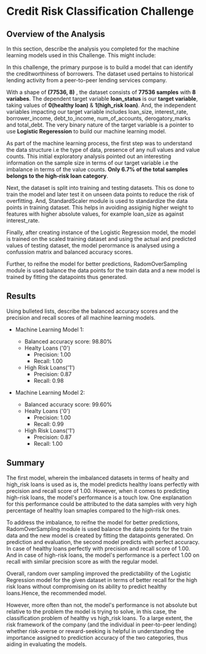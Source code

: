 # **Credit Risk Classification Challenge**

## Overview of the Analysis

In this section, describe the analysis you completed for the machine learning models used in this Challenge. This might include:

In this challenge, the primary purpose is to build a model that can identify the creditworthiness of borrowers. The dataset used pertains to historical lending activity from a peer-to-peer lending services company. 

With a shape of **(77536, 8)** , the dataset consists of **77536 samples** with **8 variabes**. The dependent target variable **loan_status** is our **target variable**, taking values of **0(healthy loan)** & **1(high_risk loan)**. And, the independent variables impacting our target variable includes loan_size, interest_rate, borrower_income, debt_to_income, num_of_accounts, derogatory_marks and total_debt. The very binary nature of the target variable is a pointer to use **Logistic Regeression** to build our machine learning model.

As part of the machine learning process, the first step was to understand the data structure i.e the type of data, presence of any null values and value counts. This initial exploratory analysis pointed out an interesting information on the sample size in terms of our target variable i.e the imbalance in terms of the value counts. **Only 6.7% of the total samples belongs to the high-risk loan category**.

Next, the dataset is split into training and testing datasets. This os done to train the model and later test it on unseen data points to reduce the risk of overfitting. And, StandardScaler module is used to standardize the data points in training dataset. This helps in avoiding assiginig higher weight to features with higher absolute values, for example loan_size as against interest_rate.

Finally, after creating instance of the Logistic Regression model, the model is trained on the scaled training dataset and using the actual and predicted values of testing dataset, the model perormance is analysed using a confussion matrix and balanced accuracy scores. 

Further, to reifne the model for better predictions, RadomOverSampling module is used balance the data points for the train data and a new model is trained by fitting the datapoints thus generated.  

## Results

Using bulleted lists, describe the balanced accuracy scores and the precision and recall scores of all machine learning models.

* Machine Learning Model 1:
  * Balanced accuracy score: 98.80%
  * Healty Loans ('0')
      * Precision: 1.00
      * Recall: 1.00
  * High Risk Loans('1')
      * Precision: 0.87
      * Recall: 0.98 

* Machine Learning Model 2:
    * Balanced accuracy score: 99.60%
    * Healty Loans ('0')
      * Precision: 1.00
      * Recall: 0.99
    * High Risk Loans('1')
      * Precision: 0.87
      * Recall: 1.00

## Summary

The first model, wherein the imbalanced datasets in terms of healty and high_risk loans is used as is, the model predicts healthy loans perfectly with precision and recall score of 1.00. However, when it comes to predicting high-risk loans, the model's performance is a touch low. One explanation for this performance could be attributed to the data samples with very high percentage of healthy loan smaples compared to the high-risk ones. 

To address the imbalance, to reifne the model for better predictions, RadomOverSampling module is used balance the data points for the train data and the new model is created by fitting the datapoints generated. On prediction and evaluation, the second model predicts with perfect accuracy. In case of  healthy loans perfectly with precision and recall score of 1.00. And in case of high-risk loans, the model's performance is a perfect 1.00 on recall with similar precision score as with the regular model.

Overall, random over sampling improved the predictability of the Logistic Regression model for the given dataset in terms of better recall for the high risk loans without compromising on its ability to predict healthy loans.Hence, the recommended model. 

However, more often than not, the model's performance is not absolute but relative to the problem the model is trying to solve, in this case, the classification problem of healthy vs high_risk loans. To a large extent, the risk framework of the company (and the individual in peer-to-peer lending) whether risk-averse or reward-seeking is helpful in understanding the importance assigned to prediction accuracy of the two categories, thus aiding in evaluating the models.
